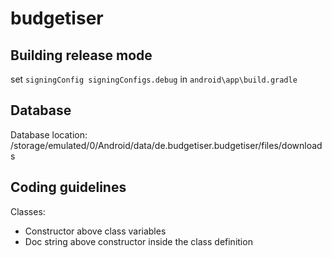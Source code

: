 # budgetiser

## Building release mode

set `signingConfig signingConfigs.debug` in `android\app\build.gradle`

## Database

Database location: /storage/emulated/0/Android/data/de.budgetiser.budgetiser/files/downloads

## Coding guidelines

Classes:

- Constructor above class variables
- Doc string above constructor inside the class definition

